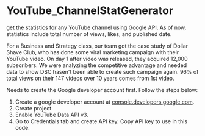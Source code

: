 # YouTube_ChannelStatGenerator
get the statistics for any YouTube channel using Google API. As of now, statistics include total number of views, likes,  and published date.

For a Business and Strategy class, our team got the case study of Dollar Shave Club, who has done some viral marketing campaign with their YouTube video. On day 1 after video was released, they acquired 12,000 subscribers. We were analyzing the competitive advantage and needed data to show DSC hasen't been able to create such campaign again. 96% of total views on their 147 videos over 10 years comes from 1st video.  

Needs to create the Google developer account first. Follow the steps below:
1. Create a google developer account at [console.developers.google.com](https://console.developers.google.com). 
2. Create project
3. Enable YouTube Data API v3.
4. Go to Credentials tab and create API key. Copy API key to use in this code.

